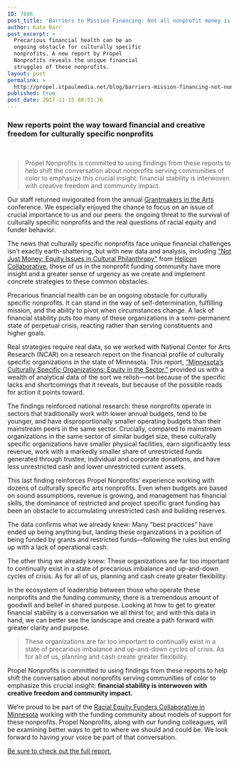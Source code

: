 ```yaml
---
ID: 7886
post_title: 'Barriers to Mission Financing: Not all nonprofit money is created equal.'
author: Kate Barr
post_excerpt: >
  Precarious financial health can be an
  ongoing obstacle for culturally specific
  nonprofits. A new report by Propel
  Nonprofits reveals the unique financial
  struggles of these nonprofits.
layout: post
permalink: >
  http://propel.stpaulmedia.net/blog/barriers-mission-financing-not-nonprofit-money-created-equal/
published: true
post_date: 2017-11-15 08:51:36
---
```

<h3>New reports point the way toward financial and creative freedom for culturally specific nonprofits</h3>
&nbsp;
<blockquote>Propel Nonprofits is committed to using findings from these reports to help shift the conversation about nonprofits serving communities of color to emphasize this crucial insight: financial stability is interwoven with creative freedom and community impact.</blockquote>
Our staff returned invigorated from the annual <a href="http://www.giarts.org/">Grantmakers in the Arts</a> conference. We especially enjoyed the chance to focus on an issue of crucial importance to us and our peers: the ongoing threat to the survival of culturally specific nonprofits and the real questions of racial equity and funder behavior.

The news that culturally specific nonprofits face unique financial challenges isn’t exactly earth-shattering, but with new data and analysis, including <a href="http://notjustmoney.us/">"Not Just Money: Equity Issues in Cultural Philanthropy"</a> from <a href="http://heliconcollab.net/">Helicon Collaborative</a>, those of us in the nonprofit funding community have more insight and a greater sense of urgency as we create and implement concrete strategies to these common obstacles.

Precarious financial health can be an ongoing obstacle for culturally specific nonprofits. It can stand in the way of self-determination, fulfilling mission, and the ability to pivot when circumstances change. A lack of financial stability puts too many of these organizations in a semi-permanent state of perpetual crisis, reacting rather than serving constituents and higher goals.

Real strategies require real data, so we worked with National Center for Arts Research (NCAR) on a research report on the financial profile of culturally specific organizations in the state of Minnesota. This report, <a href="http://propel.stpaulmedia.net/wp-content/uploads/2018/01/Propel-Nonprofits-Equity-Research-Builder-Report.pdf">“Minnesota’s Culturally Specific Organizations: Equity in the Sector,”</a> provided us with a wealth of analytical data of the sort we relish—not because of the specific lacks and shortcomings that it reveals, but because of the possible roads for action it points toward.

The findings reinforced national research: these nonprofits operate in sectors that traditionally work with lower annual budgets, tend to be younger, and have disproportionally smaller operating budgets than their mainstream peers in the same sector. Crucially, compared to mainstream organizations in the same sector of similar budget size, these culturally specific organizations have smaller physical facilities, earn significantly less revenue, work with a markedly smaller share of unrestricted funds generated through trustee, individual and corporate donations, and have less unrestricted cash and lower unrestricted current assets.

This last finding reinforces Propel Nonprofits’ experience working with dozens of culturally specific arts nonprofits. Even when budgets are based on sound assumptions, revenue is growing, and management has financial skills, the dominance of restricted and project specific grant funding has been an obstacle to accumulating unrestricted cash and building reserves.

The data confirms what we already knew: Many “best practices” have ended up being anything but, landing these organizations in a position of being funded by grants and restricted funds—following the rules but ending up with a lack of operational cash.

The other thing we already knew: These organizations are far too important to continually exist in a state of precarious imbalance and up-and-down cycles of crisis. As for all of us, planning and cash create greater flexibility.

In the ecosystem of leadership between those who operate these nonprofits and the funding community, there is a tremendous amount of goodwill and belief in shared purpose. Looking at how to get to greater financial stability is a conversation we all thirst for, and with this data in hand, we can better see the landscape and create a path forward with greater clarity and purpose.
<blockquote>These organizations are far too important to continually exist in a state of precarious imbalance and up-and-down cycles of crisis. As for all of us, planning and cash create greater flexibility.</blockquote>
Propel Nonprofits is committed to using findings from these reports to help shift the conversation about nonprofits serving communities of color to emphasize this crucial insight: <strong>financial stability is interwoven with creative freedom and community impact.</strong>

We’re proud to be part of the <a href="http://www.giarts.org/article/advancing-racial-equity">Racial Equity Funders Collaborative in Minnesota</a> working with the funding community about models of support for these nonprofits. Propel Nonprofits, along with our funding colleagues, will be examining better ways to get to where we should and could be. We look forward to having your voice be part of that conversation.

<a href="http://propel.stpaulmedia.net/wp-content/uploads/2018/01/Propel-Nonprofits-Equity-Research-Builder-Report.pdf">Be sure to check out the full report.</a>